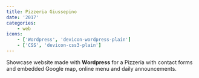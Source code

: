 ```yaml
---
title: Pizzeria Giussepino
date: '2017'
categories:
    - web
icons:
    - ['Wordpress', 'devicon-wordpress-plain']
    - ['CSS', 'devicon-css3-plain']
---
```


Showcase website made with **Wordpress** for a Pizzeria with contact forms and embedded Google map, online menu and daily announcements.
